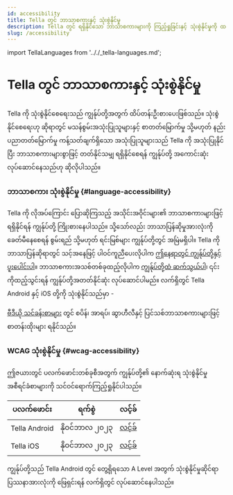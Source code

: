 ```yaml
---
id: accessibility
title: Tella တွင် ဘာသာစကားနှင့် သုံးစွဲနိုင်မှု
description: Tella တွင် ရရှိနိုင်သော ဘာသာစကားများကို ကြည့်ရှုခြင်းနှင့် သုံးစွဲနိုင်မှုကို ထည့်သွင်းစဉ်းစားမှုများ။
slug: /accessibility
---
```

import TellaLanguages from '.././_tella-languages.md';


# Tella တွင် ဘာသာစကားနှင့် သုံးစွဲနိုင်မှု

Tella ကို သုံးစွဲနိုင်စေရေးသည် ကျွန်ုပ်တို့အတွက် ထိပ်တန်းဦးစားပေးဖြစ်သည်။ သုံးစွဲနိုင်စေရေးဟု ဆိုရာတွင် မသန်စွမ်းအသုံးပြုသူများနှင့် စာတတ်မြောက်မှု သို့မဟုတ် နည်းပညာတတ်မြောက်မှု ကန့်သတ်ချက်ရှိသော အသုံးပြုသူများသည် Tella ကို အသုံးပြုနိုင်ပြီး ဘာသာစကားများစွာဖြင့် တတ်နိုင်သမျှ ရရှိနိုင်စေရန် ကျွန်ုပ်တို့ အကောင်းဆုံး လုပ်ဆောင်နေသည်ဟု ဆိုလိုပါသည်။ 


### ဘာသာစကား သုံးစွဲနိုင်မှု {#language-accessibility}

Tella ကို လိုအပ်ကြောင်း ပြောဆိုကြသည့် အသိုင်းအဝိုင်းများ၏ ဘာသာစကားများဖြင့် ရရှိနိုင်ရန် ကျွန်ုပ်တို့ ကြိုးစားနေပါသည်။ သို့သော်လည်း ဘာသာပြန်ဆိုမှုအားလုံးကို ခေတ်မီနေစေရန် စွမ်းရည် သို့မဟုတ် ရင်းမြစ်များ ကျွန်ုပ်တို့တွင် အမြဲမရှိပါ။ Tella ကို ဘာသာပြန်ဆိုရာတွင် သင့်အနေဖြင့် ပါဝင်ကူညီပေးလိုပါက [ဤနေရာတွင် ကျွန်ုပ်တို့နှင့် ပူးပေါင်းပါ](/translating-tella)။ ဘာသာစကားအသစ်တစ်ခုထည့်လိုပါက [ကျွန်ုပ်တို့ထံ ဆက်သွယ်ပါ](/contact-us)၊ ၎င်းကိုထည့်သွင်းရန် ကျွန်ုပ်တို့အတတ်နိုင်ဆုံး လုပ်ဆောင်ပါမည်။ လက်ရှိတွင် Tella Android နှင့် iOS တို့ကို သုံးစွဲနိုင်သည်မှာ -

<TellaLanguages/>

[ဗီဒီယို သင်ခန်းစာများ](/video-tutorials) တွင် စပိန်၊ အာရပ်၊ ဆွာဟီလီနှင့် ပြင်သစ်ဘာသာစကားများဖြင့် စာတန်းထိုးများ ရနိုင်သည်။



### WCAG သုံးစွဲနိုင်မှု {#wcag-accessibility}

ဤဇယားတွင် ပလက်ဖောင်းတစ်ခုစီအတွက် ကျွန်ုပ်တို့၏ နောက်ဆုံးရ သုံးစွဲနိုင်မှုအစီရင်ခံစာများကို သင်ဝင်ရောက်ကြည့်ရှုနိုင်ပါသည်။ 

| **ပလက်ဖောင်း** | **ရက်စွဲ** | **လင့်ခ်** |
| -----|-----|------ |  
| Tella Android | နိုဝင်ဘာလ ၂၀၂၃ | [လင့်ခ်](</assets/2023.11 - Tella Android accessibility audit.docx.pdf>) | 
| Tella iOS | နိုဝင်ဘာလ ၂၀၂၃ | [လင့်ခ်](</assets/2023.11 - Tella iOS accessibility audit.docx.pdf>) | 

ကျွန်ုပ်တို့သည် Tella Android တွင် တွေ့ရှိရသော  A Level အတွက် သုံးစွဲနိုင်မှုဆိုင်ရာ ပြဿနာအားလုံးကို ဖြေရှင်းရန် လက်ရှိတွင် လုပ်ဆောင်နေပါသည်။ 



